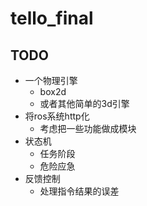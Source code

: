 # tello_final
## TODO
* 一个物理引擎  
  * box2d
  * 或者其他简单的3d引擎
* 将ros系统http化
  * 考虑把一些功能做成模块
* 状态机
  * 任务阶段
  * 危险应急
* 反馈控制
  * 处理指令结果的误差
